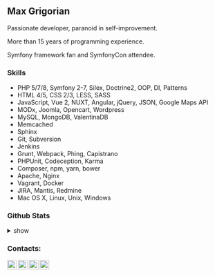## Max Grigorian

Passionate developer, paranoid in self-improvement.

More than 15 years of programming experience.

Symfony framework fan and SymfonyCon attendee.

### Skills
* PHP 5/7/8, Symfony 2-7, Silex, Doctrine2, OOP, DI, Patterns
* HTML 4/5, CSS 2/3, LESS, SASS
* JavaScript, Vue 2, NUXT, Angular, jQuery, JSON, Google Maps API
* MODx, Joomla, Opencart, Wordpress
* MySQL, MongoDB, ValentinaDB
* Memcached
* Sphinx
* Git, Subversion
* Jenkins
* Grunt, Webpack, Phing, Capistrano
* PHPUnit, Codeception, Karma
* Composer, npm, yarn, bower
* Apache, Nginx
* Vagrant, Docker
* JIRA, Mantis, Redmine
* Mac OS X, Linux, Unix, Windows 

### Github Stats
<details>
  <summary>show</summary>

  <img align="left" alt="MAXakaWIZARD's Github Stats" src="https://github-readme-stats.codestackr.vercel.app/api?username=MAXakaWIZARD&show_icons=true&hide_border=true" />
</details>

### Contacts:
[<img align="left" alt="YouTube" width="22px" src="https://cdn.jsdelivr.net/npm/simple-icons@v3/icons/youtube.svg" />][youtube]
[<img align="left" alt="Twitter" width="22px" src="https://cdn.jsdelivr.net/npm/simple-icons@v3/icons/twitter.svg" />][twitter]
[<img align="left" alt="LinkedIn" width="22px" src="https://cdn.jsdelivr.net/npm/simple-icons@v3/icons/linkedin.svg" />][linkedin]
[<img align="left" alt="Instagram" width="22px" src="https://cdn.jsdelivr.net/npm/simple-icons@v3/icons/instagram.svg" />][instagram]

[twitter]: https://twitter.com/maxakawizard
[youtube]: https://www.youtube.com/channel/UCtwTK9XASNtd4sivyar0Ngg/
[instagram]: https://instagram.com/maxakawizard
[linkedin]: https://www.linkedin.com/in/maxakawizard
<!--
**MAXakaWIZARD/MAXakaWIZARD** is a ✨ _special_ ✨ repository because its `README.md` (this file) appears on your GitHub profile.

Here are some ideas to get you started:

- 🔭 I’m currently working on ...
- 🌱 I’m currently learning ...
- 👯 I’m looking to collaborate on ...
- 🤔 I’m looking for help with ...
- 💬 Ask me about ...
- 📫 How to reach me: ...
- 😄 Pronouns: ...
- ⚡ Fun fact: ...
-->
